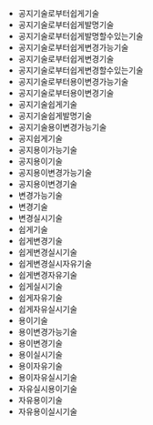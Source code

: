 - 공지기술로부터쉽게기술
- 공지기술로부터쉽게발명기술
- 공지기술로부터쉽게발명할수있는기술
- 공지기술로부터쉽게변경가능기술
- 공지기술로부터쉽게변경기술
- 공지기술로부터쉽게변경할수있는기술
- 공지기술로부터용이변경가능기술
- 공지기술로부터용이변경기술
- 공지기술쉽게기술
- 공지기술쉽게발명기술
- 공지기술용이변경가능기술
- 공지쉽게기술
- 공지용이가능기술
- 공지용이기술
- 공지용이변경가능기술
- 공지용이변경기술
- 변경가능기술
- 변경기술
- 변경실시기술
- 쉽게기술
- 쉽게변경기술
- 쉽게변경실시기술
- 쉽게변경실시자유기술
- 쉽게변경자유기술
- 쉽게실시기술
- 쉽게자유기술
- 쉽게자유실시기술
- 용이기술
- 용이변경가능기술
- 용이변경기술
- 용이실시기술
- 용이자유기술
- 용이자유실시기술
- 자유실시용이기술
- 자유용이기술
- 자유용이실시기술
